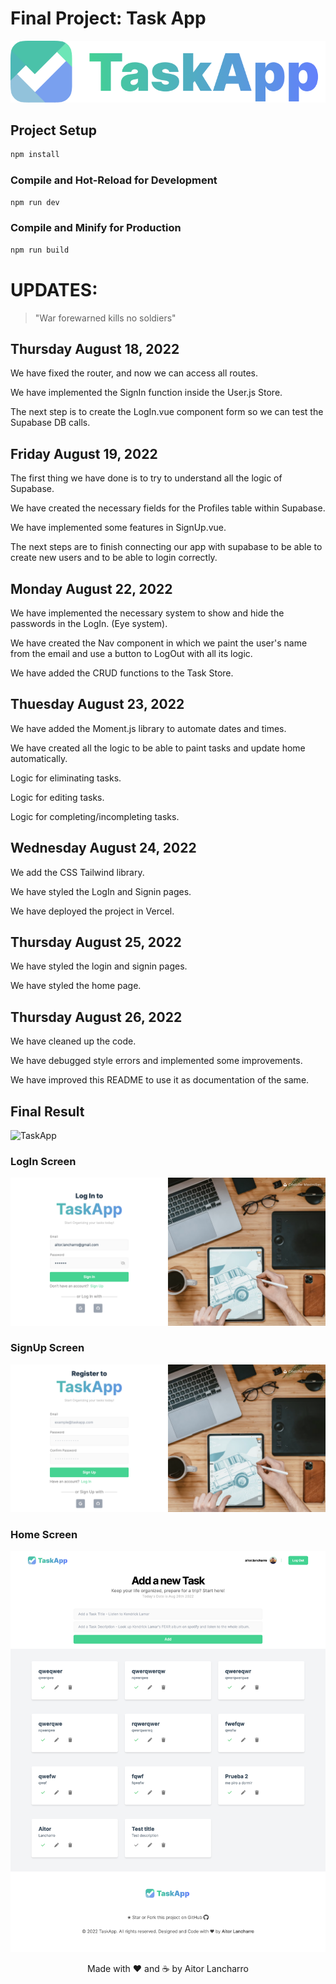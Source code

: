 # Final Project: Task App

![TaskApp](./public/taskapp-brand-logo.png)

## Project Setup

```sh
npm install
```

### Compile and Hot-Reload for Development

```sh
npm run dev
```

### Compile and Minify for Production

```sh
npm run build
```

# UPDATES:

> "War forewarned kills no soldiers"

## Thursday August 18, 2022

We have fixed the router, and now we can access all routes.

We have implemented the SignIn function inside the User.js Store.

The next step is to create the LogIn.vue component form so we can test the Supabase DB calls.

## Friday August 19, 2022

The first thing we have done is to try to understand all the logic of Supabase.

We have created the necessary fields for the Profiles table within Supabase.

We have implemented some features in SignUp.vue.

The next steps are to finish connecting our app with supabase to be able to create new users and to be able to login correctly.

## Monday August 22, 2022

We have implemented the necessary system to show and hide the passwords in the LogIn. (Eye system).

We have created the Nav component in which we paint the user's name from the email and use a button to LogOut with all its logic.

We have added the CRUD functions to the Task Store.

## Thuesday August 23, 2022

We have added the Moment.js library to automate dates and times.

We have created all the logic to be able to paint tasks and update home automatically.

Logic for eliminating tasks.

Logic for editing tasks.

Logic for completing/incompleting tasks.

## Wednesday August 24, 2022

We add the CSS Tailwind library.

We have styled the LogIn and Signin pages.

We have deployed the project in Vercel.

## Thursday August 25, 2022

We have styled the login and signin pages.

We have styled the home page.

## Thursday August 26, 2022

We have cleaned up the code.

We have debugged style errors and implemented some improvements.

We have improved this README to use it as documentation of the same.

## Final Result

![TaskApp](https://final-project-alanch.vercel.app/)

### LogIn Screen

![LogIn](./public/screen-login.png)

### SignUp Screen

![SignUp](./public/screen-register.png)

### Home Screen

![Home](./public/screen-main.png)

<p align="center">Made with ❤️ and ☕️ by Aitor Lancharro</p>
